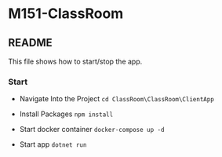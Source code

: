 # M151-ClassRoom
## README
This file shows how to start/stop the app.
### Start
* Navigate Into the Project
    `cd ClassRoom\ClassRoom\ClientApp`

* Install Packages
    `npm install`

* Start docker container
    `docker-compose up -d`

* Start app
    `dotnet run`